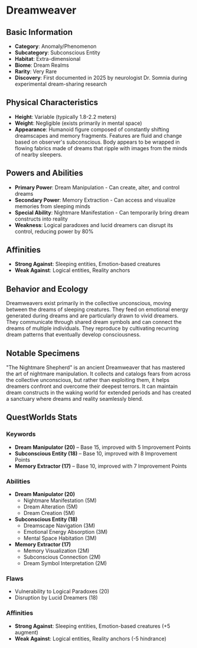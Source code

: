 # Dreamweaver

## Basic Information
- **Category**: Anomaly/Phenomenon
- **Subcategory**: Subconscious Entity
- **Habitat**: Extra-dimensional
- **Biome**: Dream Realms
- **Rarity**: Very Rare
- **Discovery**: First documented in 2025 by neurologist Dr. Somnia during experimental dream-sharing research

## Physical Characteristics
- **Height**: Variable (typically 1.8-2.2 meters)
- **Weight**: Negligible (exists primarily in mental space)
- **Appearance**: Humanoid figure composed of constantly shifting dreamscapes and memory fragments. Features are fluid and change based on observer's subconscious. Body appears to be wrapped in flowing fabrics made of dreams that ripple with images from the minds of nearby sleepers.

## Powers and Abilities
- **Primary Power**: Dream Manipulation - Can create, alter, and control dreams
- **Secondary Power**: Memory Extraction - Can access and visualize memories from sleeping minds
- **Special Ability**: Nightmare Manifestation - Can temporarily bring dream constructs into reality
- **Weakness**: Logical paradoxes and lucid dreamers can disrupt its control, reducing power by 80%



## Affinities
- **Strong Against**: Sleeping entities, Emotion-based creatures
- **Weak Against**: Logical entities, Reality anchors

## Behavior and Ecology
Dreamweavers exist primarily in the collective unconscious, moving between the dreams of sleeping creatures. They feed on emotional energy generated during dreams and are particularly drawn to vivid dreamers. They communicate through shared dream symbols and can connect the dreams of multiple individuals. They reproduce by cultivating recurring dream patterns that eventually develop consciousness.

## Notable Specimens
"The Nightmare Shepherd" is an ancient Dreamweaver that has mastered the art of nightmare manipulation. It collects and catalogs fears from across the collective unconscious, but rather than exploiting them, it helps dreamers confront and overcome their deepest terrors. It can maintain dream constructs in the waking world for extended periods and has created a sanctuary where dreams and reality seamlessly blend.

## QuestWorlds Stats

### Keywords
- **Dream Manipulator (20)** – Base 15, improved with 5 Improvement Points
- **Subconscious Entity (18)** – Base 10, improved with 8 Improvement Points
- **Memory Extractor (17)** – Base 10, improved with 7 Improvement Points

### Abilities
- **Dream Manipulator (20)**
  - Nightmare Manifestation (5M)
  - Dream Alteration (5M)
  - Dream Creation (5M)
- **Subconscious Entity (18)**
  - Dreamscape Navigation (3M)
  - Emotional Energy Absorption (3M)
  - Mental Space Habitation (3M)
- **Memory Extractor (17)**
  - Memory Visualization (2M)
  - Subconscious Connection (2M)
  - Dream Symbol Interpretation (2M)

### Flaws
- Vulnerability to Logical Paradoxes (20)
- Disruption by Lucid Dreamers (18)

### Affinities
- **Strong Against**: Sleeping entities, Emotion-based creatures (+5 augment)
- **Weak Against**: Logical entities, Reality anchors (-5 hindrance)
